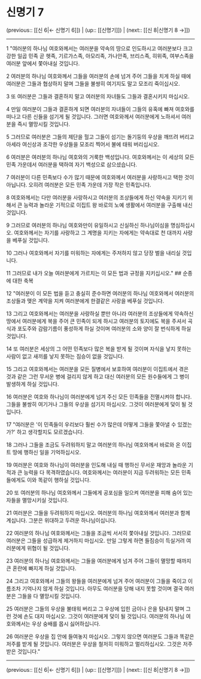 # 신명기 7

(previous:: [[신 6|← 신명기 6]]) | (up:: [[신명기]]) | (next:: [[신 8|신명기 8 →]])

***




1 
"여러분의 하나님 여호와께서는 여러분을 약속의 땅으로 인도하시고 여러분보다 크고 강한 일곱 민족 곧 헷족, 기르가스족, 아모리족, 가나안족, 브리스족, 히위족, 여부스족을 여러분 앞에서 쫓아내실 것입니다. 



2 
여러분의 하나님 여호와께서 그들을 여러분의 손에 넘겨 주어 그들을 치게 하실 때에 여러분은 그들과 협상하지 말며 그들을 불쌍히 여기지도 말고 모조리 죽이십시오. 



3 
또 여러분은 그들과 결혼하지 말고 여러분의 자녀들도 그들과 결혼시키지 마십시오. 



4 
만일 여러분이 그들과 결혼하게 되면 여러분의 자녀들이 그들의 유혹에 빠져 여호와를 떠나고 다른 신들을 섬기게 될 것입니다. 그러면 여호와께서 여러분에게 노하셔서 여러분을 즉시 멸망시킬 것입니다. 



5 
그러므로 여러분은 그들의 제단을 헐고 그들이 섬기는 돌기둥의 우상을 깨뜨려 버리고 아세라 여신상과 조각한 우상들을 모조리 찍어서 불에 태워 버리십시오. 



6 
여러분은 여러분의 하나님 여호와의 거룩한 백성입니다. 여호와께서는 이 세상의 모든 민족 가운데서 여러분을 택하여 자기 백성으로 삼으셨습니다. 



7 
여러분이 다른 민족보다 수가 많기 때문에 여호와께서 여러분을 사랑하시고 택한 것이 아닙니다. 오히려 여러분은 모든 민족 가운데 가장 작은 민족입니다. 



8 
여호와께서는 다만 여러분을 사랑하시고 여러분의 조상들에게 하신 약속을 지키기 위해서 큰 능력과 놀라운 기적으로 이집트 왕 바로의 노예 생활에서 여러분을 구출해 내신 것입니다. 



9 
그러므로 여러분의 하나님 여호와만이 유일하시고 신실하신 하나님이심을 명심하십시오. 여호와께서는 자기를 사랑하고 그 계명을 지키는 자에게는 약속대로 천 대까지 사랑을 베푸실 것입니다. 



10 
그러나 여호와께서 자기를 미워하는 자에게는 주저하지 않고 당장 벌을 내리실 것입니다. 



11 
그러므로 내가 오늘 여러분에게 가르치는 이 모든 법과 규정을 지키십시오." ## 순종에 대한 축복 



12 
"여러분이 이 모든 법을 듣고 충실히 준수하면 여러분의 하나님 여호와께서 여러분의 조상들과 맺은 계약을 지켜 여러분에게 한결같은 사랑을 베푸실 것입니다. 



13 
그리고 여호와께서는 여러분을 사랑하실 뿐만 아니라 여러분의 조상들에게 약속하신 땅에서 여러분에게 복을 주어 큰 민족이 되게 하시고 여러분의 토지에도 복을 주셔서 곡식과 포도주와 감람기름이 풍성하게 하실 것이며 여러분의 소와 양이 잘 번식하게 하실 것입니다. 



14 
또 여러분은 세상의 그 어떤 민족보다 많은 복을 받게 될 것이며 자식을 낳지 못하는 사람이 없고 새끼를 낳지 못하는 짐승이 없을 것입니다. 



15 
그리고 여호와께서는 여러분을 모든 질병에서 보호하여 여러분이 이집트에서 겪은 것과 같은 그런 무서운 병에 걸리지 않게 하고 대신 여러분의 모든 원수들에게 그 병이 발생하게 하실 것입니다. 



16 
여러분은 여호와 하나님이 여러분에게 넘겨 주신 모든 민족들을 전멸시켜야 합니다. 그들을 불쌍히 여기거나 그들의 우상을 섬기지 마십시오. 그것이 여러분에게 덫이 될 것입니다. 



17 
"여러분은 '이 민족들이 우리보다 훨씬 수가 많은데 어떻게 그들을 쫓아낼 수 있겠는가?' 하고 생각할지도 모르겠습니다. 



18 
그러나 그들을 조금도 두려워하지 말고 여러분의 하나님 여호와께서 바로와 온 이집트 땅에 행하신 일을 기억하십시오. 



19 
여러분은 여호와 하나님이 여러분을 인도해 내실 때 행하신 무서운 재앙과 놀라운 기적과 큰 능력을 다 목격하였습니다. 여호와께서는 여러분이 지금 두려워하는 모든 민족들에게도 이와 똑같이 행하실 것입니다. 



20 
또 여러분의 하나님 여호와께서 그들에게 공포심을 일으켜 여러분을 피해 숨어 있는 자들을 멸망시키실 것입니다. 



21 
여러분은 그들을 두려워하지 마십시오. 여러분의 하나님 여호와께서 여러분과 함께 계십니다. 그분은 위대하고 두려운 하나님이십니다. 



22 
여러분의 하나님 여호와께서는 그들을 조금씩 서서히 쫓아내실 것입니다. 그러므로 여러분은 그들을 성급하게 제거하지 마십시오. 만일 그렇게 하면 들짐승이 득실거려 여러분에게 위협이 될 것입니다. 



23 
여러분의 하나님 여호와께서는 그들을 여러분에게 넘겨 주어 그들이 멸망할 때까지 큰 혼란에 빠지게 하실 것입니다. 



24 
그리고 여호와께서 그들의 왕들을 여러분에게 넘겨 주어 여러분이 그들을 죽이고 이름조차 기억나지 않게 하실 것입니다. 아무도 여러분을 당해 내지 못할 것이며 결국 여러분은 그들을 다 멸망시킬 것입니다. 



25 
여러분은 그들의 우상을 불태워 버리고 그 우상에 입힌 금이나 은을 탐내지 말며 그런 것에 손도 대지 마십시오. 그것이 여러분에게 덫이 될 것입니다. 여러분의 하나님 여호와께서는 우상 숭배를 몹시 싫어하십니다. 



26 
여러분은 우상을 집 안에 들여놓지 마십시오. 그렇지 않으면 여러분도 그들과 똑같은 저주를 받게 될 것입니다. 여러분은 우상을 철저히 미워하고 멀리하십시오. 그것은 저주받은 것입니다."

***

(previous:: [[신 6|← 신명기 6]]) | (up:: [[신명기]]) | (next:: [[신 8|신명기 8 →]])
